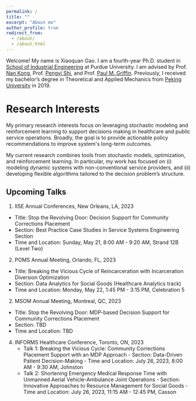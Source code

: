 ```yaml
---
permalink: /
title: ""
excerpt: "About me"
author_profile: true
redirect_from: 
  - /about/
  - /about.html
---
```

<!-- Google Search Console verification code -->
<meta name="google-site-verification" content="OrbqbGHi0mh8xqpqsPJnfTkl3_q207b0IypJEYfXSoo" />

<!-- Google tag (gtag.js) -->
<script async src="https://www.googletagmanager.com/gtag/js?id=G-P44T7G85MC"></script>
<script>
  window.dataLayer = window.dataLayer || [];
  function gtag(){dataLayer.push(arguments);}
  gtag('js', new Date());

  gtag('config', 'G-P44T7G85MC');
</script>

Welcome! My name is Xiaoquan Gao. I am a fourth-year Ph.D. student in [School of Industrial Engineering](http://engineering.purdue.edu/IE) at Purdue University. I am advised by Prof. [Nan Kong](https://engineering.purdue.edu/BASO/people/Nan_Kong), Prof. [Pengyi Shi](https://web.ics.purdue.edu/~shi178/), and Prof. [Paul M. Griffin](https://www.ime.psu.edu/department/directory-detail-g.aspx?q=pmg14). Previously, I received my bachelor’s degree in Theoretical and Applied Mechanics from [Peking University](https://english.pku.edu.cn/) in 2019.

Research Interests
======

My primary research interests focus on leveraging stochastic modeling and reinforcement learning to support decisions making in healthcare and public service operations. Broadly, the goal is to provide actionable policy recommendations to improve system's long-term outcomes. 

My current research combines tools from stochastic models, optimization, and reinforcement learning. In particular, my work has focused on (i) modeling dynamic systems with non-conventional service providers, and (ii) developing flexible algorithms tailored to the decision problem’s structure.

Upcoming Talks
------
1. IISE Annual Conferences, New Orleans, LA, 2023
  - Title: Stop the Revolving Door: Decision Support for Community Corrections Placement
  - Section: Best Practice Case Studies in Service Systems Engineering Section
  - Time and Location: Sunday, May 21, 8:00 AM - 9:20 AM, Strand 12B (Level Two)
2. POMS Annual Meeting, Orlando, FL, 2023
  - Title: Breaking the Vicious Cycle of Reincarceration with Incarceration Diversion Optimization
  - Section: Data Analytics for Social Goods (Healthcare Analytics track)
  - Time and Location: Monday, May 22, 1:45 PM - 3:15 PM, Celebration 5
2. MSOM Annual Meeting, Montreal, QC, 2023 
  - Title: Stop the Revolving Door: MDP-based Decision Support for Community Corrections Placement
  - Section: TBD
  - Time and Location: TBD
4. INFORMS Healthcare Conference, Toronto, ON, 2023
   - Talk 1: Breaking the Vicious Cycle: Community Corrections Placement Support with an MDP Approach
         - Section: Data-Driven Patient Decision-Making
         - Time and Location: July 26, 2023, 8:00 AM - 9:30 AM, Johnston
   - Talk 2: Shortening Emergency Medical Response Time with Unmanned Aerial Vehicle-Ambulance Joint Operations
         - Section: Innovative Approaches to Resource Management for Social Goods
         - Time and Location: July 26, 2023, 11:15 AM - 12:45 PM, Casson
